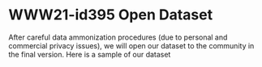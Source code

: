 # WWW21-id395 Open Dataset
 After careful data ammonization procedures (due to personal and commercial privacy issues), we will open our dataset to the community in the final version.
 Here is a sample of our dataset

